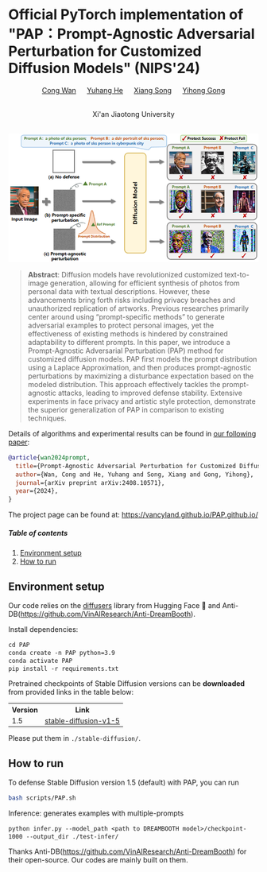 
# Official PyTorch implementation of "PAP：Prompt-Agnostic Adversarial Perturbation for Customized Diffusion Models"  (NIPS'24)
<a href="https://vancyland.github.io/PAP.github.io/"></a>
<a href="https://www.arxiv.org/abs/2408.10571"></a>


<div align="center">
  
  <a href="https://github.com/vancyland" target="_blank">Cong Wan</a> &emsp;
  <a href="https://scholar.google.com.hk/citations?user=9VCIiVcAAAAJ&hl=zh-CN" target="_blank">Yuhang He</a> &emsp;
  <a href="https://scholar.google.com.hk/citations?hl=zh-CN&user=DnNdGckAAAAJ" target="_blank">Xiang Song</a> &emsp;
  <a href="https://scholar.google.com.hk/citations?user=x2xdU7gAAAAJ&hl=zh-CN" target="_blank">Yihong Gong</a>
  <br> <br>
  
  <a > Xi'an Jiaotong University</a>
</div>
<br>

<div align="center">
    <img width="1000" alt="pipe" src="assets/fig1.2.png"/>
</div>






> **Abstract**: Diffusion models have revolutionized customized text-to-image generation, allowing for efficient synthesis of photos from personal data with textual descriptions. However, these advancements bring forth risks including privacy breaches and unauthorized replication of artworks. Previous researches primarily center around using “prompt-specific methods” to generate adversarial examples to protect personal images, yet the effectiveness of existing methods is hindered by constrained adaptability to different prompts.
In this paper, we introduce a Prompt-Agnostic Adversarial Perturbation (PAP) method for customized diffusion models. PAP first models the prompt distribution using a Laplace Approximation, and then produces prompt-agnostic perturbations by maximizing a disturbance expectation based on the modeled distribution.
This approach effectively tackles the prompt-agnostic attacks, leading to improved defense stability.
Extensive experiments in face privacy and artistic style protection, demonstrate the superior generalization of PAP in comparison to existing techniques. 



Details of algorithms and experimental results can be found in [our following paper](https://www.arxiv.org/abs/2408.10571):
```bibtex
@article{wan2024prompt,
  title={Prompt-Agnostic Adversarial Perturbation for Customized Diffusion Models},
  author={Wan, Cong and He, Yuhang and Song, Xiang and Gong, Yihong},
  journal={arXiv preprint arXiv:2408.10571},
  year={2024},
}
```
The project page can be found at: https://vancyland.github.io/PAP.github.io/


##### Table of contents
1. [Environment setup](#environment-setup)
2. [How to run](#how-to-run)



## Environment setup

Our code relies on the [diffusers](https://github.com/huggingface/diffusers) library from Hugging Face 🤗 and Anti-DB(https://github.com/VinAIResearch/Anti-DreamBooth).

Install dependencies:
```shell
cd PAP
conda create -n PAP python=3.9  
conda activate PAP  
pip install -r requirements.txt  
```

Pretrained checkpoints of Stable Diffusion versions can be **downloaded** from provided links in the table below:
<table style="width:100%">
  <tr>
    <th>Version</th>
    <th>Link</th>
  </tr>
  <tr>
    <td>1.5</td>
    <td><a href="https://huggingface.co/runwayml/stable-diffusion-v1-5">stable-diffusion-v1-5</a></td>
  </tr>
</table>

Please put them in `./stable-diffusion/`. 

## How to run

To defense Stable Diffusion version 1.5 (default) with PAP, you can run
```bash
bash scripts/PAP.sh
```

Inference: generates examples with multiple-prompts
```
python infer.py --model_path <path to DREAMBOOTH model>/checkpoint-1000 --output_dir ./test-infer/
```

Thanks Anti-DB(https://github.com/VinAIResearch/Anti-DreamBooth) for their open-source. Our codes are mainly built on them.













